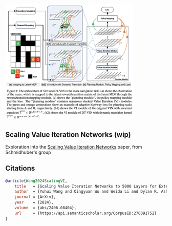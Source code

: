 <img src="./vin.png" width="400px"></img>

## Scaling Value Iteration Networks (wip)

Exploration into the <a href="https://arxiv.org/abs/2406.08404">Scaling Value Iteration Networks</a> paper, from Schmidhuber's group

## Citations

```bibtex
@article{Wang2024ScalingVI,
    title   = {Scaling Value Iteration Networks to 5000 Layers for Extreme Long-Term Planning},
    author  = {Yuhui Wang and Qingyuan Wu and Weida Li and Dylan R. Ashley and Francesco Faccio and Chao Huang and J{\"u}rgen Schmidhuber},
    journal = {ArXiv},
    year    = {2024},
    volume  = {abs/2406.08404},
    url     = {https://api.semanticscholar.org/CorpusID:270391752}
}
```

